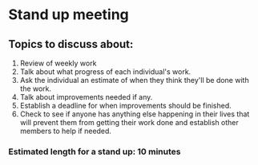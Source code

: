 # Stand up meeting
## Topics to discuss about:
1. Review of weekly work
2. Talk about what progress of each individual's work.
3. Ask the individual an estimate of when they think they'll be done with the work.
4. Talk about improvements needed if any.
5. Establish a deadline for when improvements should be finished.
6. Check to see if anyone has anything else happening in their lives that will prevent them from getting their work done and establish other members to help if needed.
### Estimated length for a stand up: 10 minutes


